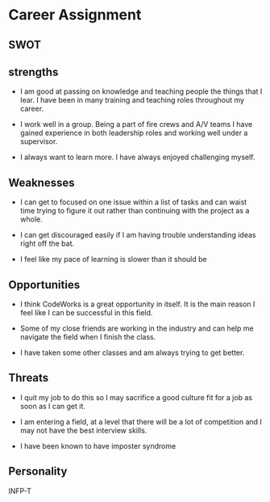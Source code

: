 # Career Assignment

## SWOT 

## strengths

- I am good at passing on knowledge and teaching people the things that I lear. I have been in many training and teaching roles throughout my career.

- I work well in a group. Being a part of fire crews and A/V teams I have gained experience in both leadership roles and working well under a supervisor.

- I always want to learn more. I have always enjoyed challenging myself.

## Weaknesses

- I can get to focused on one issue within a list of tasks and can waist time trying to figure it out rather than continuing with the project as a whole.

- I can get discouraged easily if I am having trouble understanding ideas right off the bat. 

- I feel like my pace of learning is slower than it should be


## Opportunities

- I think CodeWorks is a great opportunity in itself. It is the main reason I feel like I can be successful in this field.

- Some of my close friends are working in the industry and can help me navigate the field when I finish the class.

- I have taken some other classes and am always trying to get better.

## Threats

- I quit my job to do this so I may sacrifice a good culture fit for a job as soon as I can get it.

- I am entering a field, at a level that there will be a lot of competition and I may not have the best interview skills.

- I have been known to have imposter syndrome 


## Personality
INFP-T
